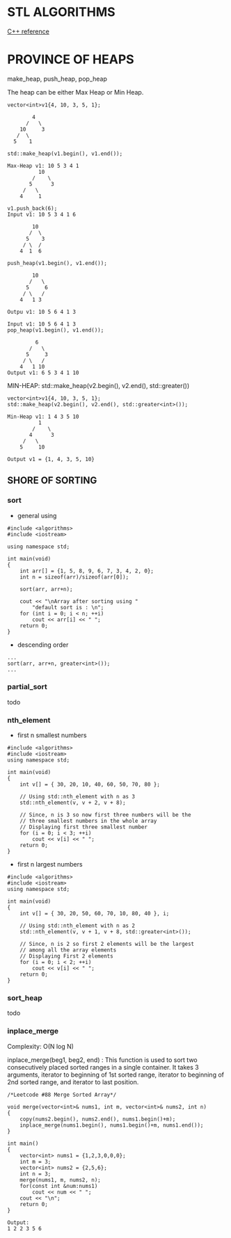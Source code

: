 # STL ALGORITHMS

[C++ reference](https://en.cppreference.com/w/)

# PROVINCE OF HEAPS

make_heap, push_heap, pop_heap

The heap can be either Max Heap or Min Heap.

```text
vector<int>v1{4, 10, 3, 5, 1};

        4
      /   \
    10     3
   /  \
  5    1

std::make_heap(v1.begin(), v1.end());

Max-Heap v1: 10 5 3 4 1
          10
        /    \
       5      3
     /   \
    4     1

v1.push_back(6);
Input v1: 10 5 3 4 1 6

        10
       /  \
      5    3
     / \  /
    4  1  6

push_heap(v1.begin(), v1.end());

        10
       /   \
      5     6
     / \   /
    4   1 3

Outpu v1: 10 5 6 4 1 3

Input v1: 10 5 6 4 1 3
pop_heap(v1.begin(), v1.end());

         6
       /   \
      5     3
     / \   /
    4   1 10
Output v1: 6 5 3 4 1 10
```

MIN-HEAP: std::make_heap(v2.begin(), v2.end(), std::greater<int>())

```text
vector<int>v1{4, 10, 3, 5, 1};
std::make_heap(v2.begin(), v2.end(), std::greater<int>());

Min-Heap v1: 1 4 3 5 10
          1
        /    \
       4      3
     /   \
    5     10

Output v1 = {1, 4, 3, 5, 10}
```

## SHORE OF SORTING
### sort

+ general using

```text
#include <algorithms>
#include <iostream>

using namespace std;

int main(void)
{
    int arr[] = {1, 5, 8, 9, 6, 7, 3, 4, 2, 0};
    int n = sizeof(arr)/sizeof(arr[0]);

    sort(arr, arr+n);

    cout << "\nArray after sorting using "
        "default sort is : \n";
    for (int i = 0; i < n; ++i)
        cout << arr[i] << " ";
    return 0;
}
```

+ descending order

```text
...
sort(arr, arr+n, greater<int>());
...
```

### partial_sort

todo

### nth_element

+ first n smallest numbers

```text
#include <algorithms>
#include <iostream>
using namespace std;

int main(void)
{
    int v[] = { 30, 20, 10, 40, 60, 50, 70, 80 };

    // Using std::nth_element with n as 3
    std::nth_element(v, v + 2, v + 8);

    // Since, n is 3 so now first three numbers will be the
    // three smallest numbers in the whole array
    // Displaying first three smallest number
    for (i = 0; i < 3; ++i)
        cout << v[i] << " ";
    return 0;
}
```

+ first n largest numbers

```text
#include <algorithms>
#include <iostream>
using namespace std;

int main(void)
{
    int v[] = { 30, 20, 50, 60, 70, 10, 80, 40 }, i;

    // Using std::nth_element with n as 2
    std::nth_element(v, v + 1, v + 8, std::greater<int>());

    // Since, n is 2 so first 2 elements will be the largest
    // among all the array elements
    // Displaying First 2 elements
    for (i = 0; i < 2; ++i)
        cout << v[i] << " ";
    return 0;
}
```

### sort_heap

todo

### inplace_merge

Complexity: O(N log N)

inplace_merge(beg1, beg2, end) :
This function is used to sort two consecutively placed sorted ranges in a single container.
It takes 3 arguments, iterator to beginning of 1st sorted range,
iterator to beginning of 2nd sorted range, and iterator to last position.

```text
/*Leetcode #88 Merge Sorted Array*/

void merge(vector<int>& nums1, int m, vector<int>& nums2, int n)
{
    copy(nums2.begin(), nums2.end(), nums1.begin()+m);
    inplace_merge(nums1.begin(), nums1.begin()+m, nums1.end());
}

int main()
{
    vector<int> nums1 = {1,2,3,0,0,0};
    int m = 3;
    vector<int> nums2 = {2,5,6};
    int n = 3;
    merge(nums1, m, nums2, n);
    for(const int &num:nums1)
        cout << num << " ";
    cout << "\n";
    return 0;
}

Output:
1 2 2 3 5 6
```

